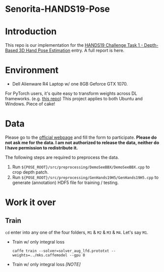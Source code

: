 # Senorita-HANDS19-Pose

# Introduction

This repo is our implementation for the [HANDS19 Challenge Task 1 - Depth-Based 3D Hand Pose Estimation](https://competitions.codalab.org/competitions/20913#learn_the_details) entry. A full report is here.

# Environment
- Dell Alienware R4 Laptop w/ one 8GB Geforce GTX 1070.

For PyTorch users, it's quite easy to transform weights across DL frameworks. (e.g. [this repo](https://github.com/xxradon/PytorchToCaffe)) This project applies to both Ubuntu and Windows. Piece of cake!

# Data
Please go to the [official webpage](https://sites.google.com/view/hands2019/challenge) and fill the form to participate. **Please do not ask me for the data. I am not authorized to release the data, neither do I have permission to redistribute it.**

The following steps are required to preprocess the data.
1. Run ```${POSE_ROOT}/src/preprocessing/DemoSeeBBX/DemoSeeBBX.cpp``` to crop depth patch.
2. Run ```${POSE_ROOT}/src/preprocessing/GenHands19H5/GenHands19H5.cpp``` to generate (annotation) HDF5 file for training / testing.

# Work it over
## Train
```cd``` enter into any one of the four folders, ```M1``` & ```M2``` & ```M3``` & ```M4```. Let's say ```M1```.
- Train w/ only integral loss 
  ```
  caffe train --solver=solver_aug_lfd.prototxt --weights=../mks.caffemodel --gpu 0
  ```
- Train w/ only integral loss 
*[NOTE]*